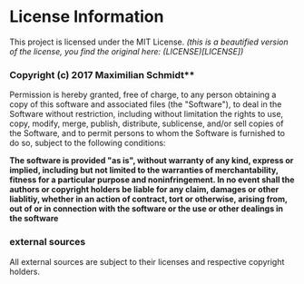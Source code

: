 # License Information
This project is licensed under the MIT License.
*(this is a beautified version of the license, you find the original here: (LICENSE)[LICENSE])*

### Copyright (c) 2017 Maximilian Schmidt**

Permission is hereby granted, free of charge, to any person obtaining a copy
of this software and associated files (the "Software"), to deal
in the Software without restriction, including without limitation the rights
to use, copy, modify, merge, publish, distribute, sublicense, and/or sell
copies of the Software, and to permit persons to whom the Software is
furnished to do so, subject to the following conditions:

**The software is provided "as is", without warranty of any kind, express or
implied, including but not limited to the warranties of merchantability,
fitness for a particular purpose and noninfringement. In no event shall the
authors or copyright holders be liable for any claim, damages or other
liablitiy, whether in an action of contract, tort or otherwise, arising from,
out of or in connection with the software or the use or other dealings in the software**

### external sources

All external sources are subject to their licenses and respective copyright holders.

